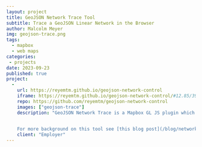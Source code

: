 ```yaml
---
layout: project
title: GeoJSON Network Trace Tool
subtitle: Trace a GeoJSON Linear Network in the Browser
author: Malcolm Meyer
img: geojson-trace.png
tags:
  - mapbox
  - web maps
categories: 
 - projects
date: 2023-09-23
published: true
project:
  - 
    url: https://reyemtm.github.io/geojson-network-control
    iframe: https://reyemtm.github.io/geojson-network-control/#12.85/39.94767/-82.00338
    repo: https://github.com/reyemtm/geojson-network-control
    images: ["geojson-trace"]
    description: "GeoJSON Network Trace is a Mapbox GL JS plugin which enables upstream and downstream network tracing for seamless point and linear GeoJSON data. It was created as a quick and simple method to validate linear storm and sewer networks. In the original version I utilized TurfJS and `booleanPointOnLine()`, however this was too resource intensive. I swapped this method out for a simple for loop on the coordinate array of each line in the network to check for the existence of the origin point.
    

    For more background on this tool see [this blog post](/blog/network-tracing-with-turfjs/)."
    client: "Employer"
---
```

